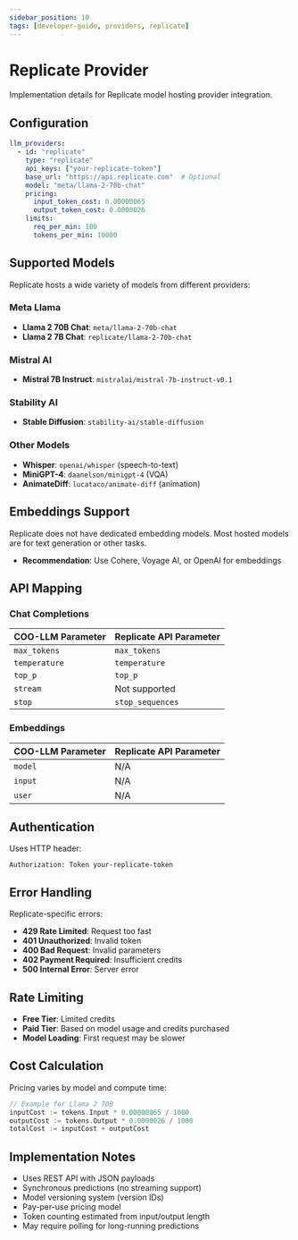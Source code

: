 ```yaml
---
sidebar_position: 10
tags: [developer-guide, providers, replicate]
---
```


# Replicate Provider

Implementation details for Replicate model hosting provider integration.

## Configuration

```yaml
llm_providers:
  - id: "replicate"
    type: "replicate"
    api_keys: ["your-replicate-token"]
    base_url: "https://api.replicate.com"  # Optional
    model: "meta/llama-2-70b-chat"
    pricing:
      input_token_cost: 0.00000065
      output_token_cost: 0.0000026
    limits:
      req_per_min: 100
      tokens_per_min: 10000
```

## Supported Models

Replicate hosts a wide variety of models from different providers:

### Meta Llama
- **Llama 2 70B Chat**: `meta/llama-2-70b-chat`
- **Llama 2 7B Chat**: `replicate/llama-2-70b-chat`

### Mistral AI
- **Mistral 7B Instruct**: `mistralai/mistral-7b-instruct-v0.1`

### Stability AI
- **Stable Diffusion**: `stability-ai/stable-diffusion`

### Other Models
- **Whisper**: `openai/whisper` (speech-to-text)
- **MiniGPT-4**: `daanelson/minigpt-4` (VQA)
- **AnimateDiff**: `lucataco/animate-diff` (animation)

## Embeddings Support

Replicate does not have dedicated embedding models. Most hosted models are for text generation or other tasks.

- **Recommendation**: Use Cohere, Voyage AI, or OpenAI for embeddings

## API Mapping

### Chat Completions

| COO-LLM Parameter | Replicate API Parameter |
|-------------------|--------------------------|
| `max_tokens` | `max_tokens` |
| `temperature` | `temperature` |
| `top_p` | `top_p` |
| `stream` | Not supported |
| `stop` | `stop_sequences` |

### Embeddings

| COO-LLM Parameter | Replicate API Parameter |
|-------------------|--------------------------|
| `model` | N/A |
| `input` | N/A |
| `user` | N/A |

## Authentication

Uses HTTP header:
```
Authorization: Token your-replicate-token
```

## Error Handling

Replicate-specific errors:

- **429 Rate Limited**: Request too fast
- **401 Unauthorized**: Invalid token
- **400 Bad Request**: Invalid parameters
- **402 Payment Required**: Insufficient credits
- **500 Internal Error**: Server error

## Rate Limiting

- **Free Tier**: Limited credits
- **Paid Tier**: Based on model usage and credits purchased
- **Model Loading**: First request may be slower

## Cost Calculation

Pricing varies by model and compute time:

```go
// Example for Llama 2 70B
inputCost := tokens.Input * 0.00000065 / 1000
outputCost := tokens.Output * 0.0000026 / 1000
totalCost := inputCost + outputCost
```

## Implementation Notes

- Uses REST API with JSON payloads
- Synchronous predictions (no streaming support)
- Model versioning system (version IDs)
- Pay-per-use pricing model
- Token counting estimated from input/output length
- May require polling for long-running predictions